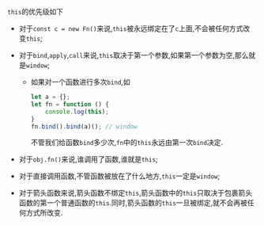 `this`的优先级如下

- 对于`const c = new Fn()`来说,`this`被永远绑定在了`c`上面,不会被任何方式改变`this`;

- 对于`bind`,`apply`,`call`来说,`this`取决于第一个参数,如果第一个参数为空,那么就是`window`;

  - 如果对一个函数进行多次`bind`,如

    ```js
    let a = {};
    let fn = function () {
    	console.log(this);
    }
    fn.bind().bind(a)(); // window
    ```

    不管我们给函数`bind`多少次,`fn`中的`this`永远由第一次`bind`决定.

- 对于`obj.fn()`来说,谁调用了函数,谁就是`this`;

- 对于直接调用函数,不管函数被放在了什么地方,`this`一定是`window`;

- 对于箭头函数来说,箭头函数不绑定`this`,箭头函数中的`this`只取决于包裹箭头函数的第一个普通函数的`this`.同时,箭头函数的`this`一旦被绑定,就不会再被任何方式所改变.